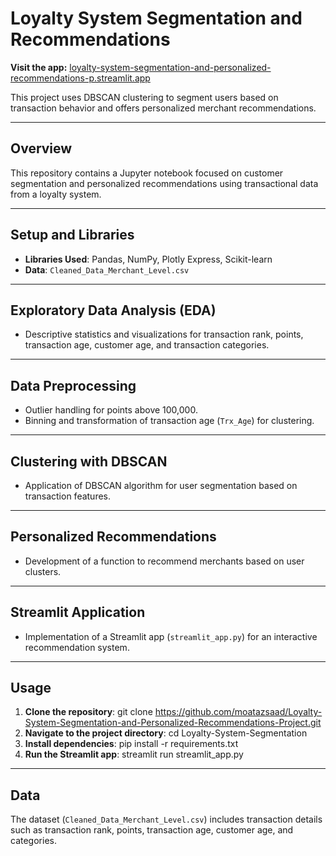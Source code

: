 # Loyalty System Segmentation and Recommendations

**Visit the app:** [loyalty-system-segmentation-and-personalized-recommendations-p.streamlit.app](loyalty-system-segmentation-and-personalized-recommendations-p.streamlit.app)

This project uses DBSCAN clustering to segment users based on transaction behavior and offers personalized merchant recommendations.

---

## Overview

This repository contains a Jupyter notebook focused on customer segmentation and personalized recommendations using transactional data from a loyalty system.

---

## Setup and Libraries

- **Libraries Used**: Pandas, NumPy, Plotly Express, Scikit-learn
- **Data**: `Cleaned_Data_Merchant_Level.csv`

---

## Exploratory Data Analysis (EDA)

- Descriptive statistics and visualizations for transaction rank, points, transaction age, customer age, and transaction categories.

---

## Data Preprocessing

- Outlier handling for points above 100,000.
- Binning and transformation of transaction age (`Trx_Age`) for clustering.

---

## Clustering with DBSCAN

- Application of DBSCAN algorithm for user segmentation based on transaction features.

---

## Personalized Recommendations

- Development of a function to recommend merchants based on user clusters.

---

## Streamlit Application

- Implementation of a Streamlit app (`streamlit_app.py`) for an interactive recommendation system.

---

## Usage

1. **Clone the repository**: git clone https://github.com/moatazsaad/Loyalty-System-Segmentation-and-Personalized-Recommendations-Project.git
2. **Navigate to the project directory**: cd Loyalty-System-Segmentation
3. **Install dependencies**: pip install -r requirements.txt
4. **Run the Streamlit app**: streamlit run streamlit_app.py
---

## Data

The dataset (`Cleaned_Data_Merchant_Level.csv`) includes transaction details such as transaction rank, points, transaction age, customer age, and categories.






